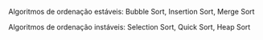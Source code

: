 Algoritmos de ordenação estáveis: Bubble Sort, Insertion Sort, Merge Sort

Algoritmos de ordenação instáveis: Selection Sort, Quick Sort, Heap Sort